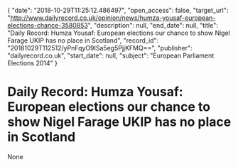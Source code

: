 {
  "date": "2018-10-29T11:25:12.486497", 
  "open_access": false, 
  "target_url": "http://www.dailyrecord.co.uk/opinion/news/humza-yousaf-european-elections-chance-3580853", 
  "description": null, 
  "end_date": null, 
  "title": "Daily Record: Humza Yousaf: European elections our chance to show Nigel Farage UKIP has no place in Scotland", 
  "record_id": "20181029T112512/yPnFqyO9ISa5eg5PjjKFMQ==", 
  "publisher": "dailyrecord.co.uk", 
  "start_date": null, 
  "subject": "European Parliament Elections 2014"
}

# Daily Record: Humza Yousaf: European elections our chance to show Nigel Farage UKIP has no place in Scotland

None